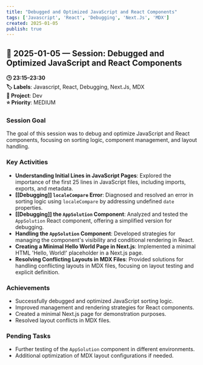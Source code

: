 ```yaml
---
title: "Debugged and Optimized JavaScript and React Components"
tags: ['Javascript', 'React', 'Debugging', 'Next.Js', 'MDX']
created: 2025-01-05
publish: true
---
```


## 📅 2025-01-05 — Session: Debugged and Optimized JavaScript and React Components

**🕒 23:15–23:30**  
**🏷️ Labels**: Javascript, React, Debugging, Next.Js, MDX  
**📂 Project**: Dev  
**⭐ Priority**: MEDIUM  


### Session Goal
The goal of this session was to debug and optimize JavaScript and React components, focusing on sorting logic, component management, and layout handling.

### Key Activities
- **Understanding Initial Lines in JavaScript Pages**: Explored the importance of the first 25 lines in JavaScript files, including imports, exports, and metadata.
- **[[Debugging]] `localeCompare` Error**: Diagnosed and resolved an error in sorting logic using `localeCompare` by addressing undefined `date` properties.
- **[[Debugging]] the `AppSolution` Component**: Analyzed and tested the `AppSolution` React component, offering a simplified version for debugging.
- **Handling the `AppSolution` Component**: Developed strategies for managing the component's visibility and conditional rendering in React.
- **Creating a Minimal Hello World Page in Next.js**: Implemented a minimal HTML 'Hello, World!' placeholder in a Next.js page.
- **Resolving Conflicting Layouts in MDX Files**: Provided solutions for handling conflicting layouts in MDX files, focusing on layout testing and explicit definition.

### Achievements
- Successfully debugged and optimized JavaScript sorting logic.
- Improved management and rendering strategies for React components.
- Created a minimal Next.js page for demonstration purposes.
- Resolved layout conflicts in MDX files.

### Pending Tasks
- Further testing of the `AppSolution` component in different environments.
- Additional optimization of MDX layout configurations if needed.
